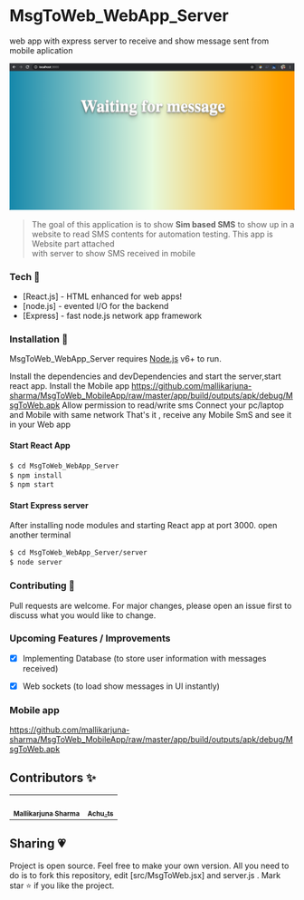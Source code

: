 # MsgToWeb_WebApp_Server
web app with express server to receive and show message sent from mobile aplication

![Site preview](/public/webview.png)


> The goal of this application is to 
> show __Sim based SMS__ to show up in 
> a website to read SMS contents for 
> automation testing.
> This app is Website part attached  
> with server to show SMS received in mobile


### Tech 🚀

* [React.js] - HTML enhanced for web apps!
* [node.js] - evented I/O for the backend
* [Express] - fast node.js network app framework


### Installation 🔗

MsgToWeb_WebApp_Server requires [Node.js](https://nodejs.org/) v6+ to run.

Install the dependencies and devDependencies and start the server,start react app.
Install the Mobile app 
https://github.com/mallikarjuna-sharma/MsgToWeb_MobileApp/raw/master/app/build/outputs/apk/debug/MsgToWeb.apk
Allow permission to read/write sms
Connect your pc/laptop and Mobile with same network
That's it , receive any Mobile SmS and see it in your Web app

#### Start React App
```sh
$ cd MsgToWeb_WebApp_Server
$ npm install 
$ npm start
```

#### Start Express server

After installing node modules and starting React app at port 3000.
open another terminal
```sh
$ cd MsgToWeb_WebApp_Server/server 
$ node server
```


### Contributing 🙌

Pull requests are welcome. For major changes, please open an issue first to discuss what you would like to change.

### Upcoming Features / Improvements 

- [x] Implementing Database (to store user information with messages received)
- [x] Web sockets (to load show messages in UI instantly)


### Mobile app

https://github.com/mallikarjuna-sharma/MsgToWeb_MobileApp/raw/master/app/build/outputs/apk/debug/MsgToWeb.apk

## Contributors ✨
<table>
  <tr>
    <td align="center">
      <a href="https://www.instagram.com/rmalliksharma96/">
        <img src="https://instagram.fmaa2-2.fna.fbcdn.net/v/t51.2885-19/s150x150/16585653_614441548749035_750547953042587648_a.jpg?_nc_ht=instagram.fmaa2-2.fna.fbcdn.net&_nc_ohc=XsxHJ-GipCMAX-ERkfm&oh=0cee67d1a727952e08a31a96e0b401c6&oe=5EB20A83" width="100px" alt="" />
        <br />
        <sub><b>Mallikarjuna Sharma</b></sub>
      </a>
      <br />
    </td>
    <td align="center">
      <a href="https://www.instagram.com/ts_achu/">
        <img src="https://banner2.cleanpng.com/20180920/yko/kisspng-computer-icons-portable-network-graphics-avatar-ic-5ba3c66df14d32.3051789815374598219884.jpg" width="100px" alt="" />
        <br />
        <sub><b>Achu_ts</b></sub>
      </a>
      <br />
    </td>
  </tr>
</table>

## Sharing 💗

Project is open source. Feel free to make your own version. All you need to do is to fork this repository, edit [src/MsgToWeb.jsx] and server.js . Mark star ⭐ if you like the project.






